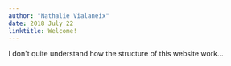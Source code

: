 ```yaml
---
author: "Nathalie Vialaneix"
date: 2018 July 22
linktitle: Welcome!
---
```


I don't quite understand how the structure of this website work...